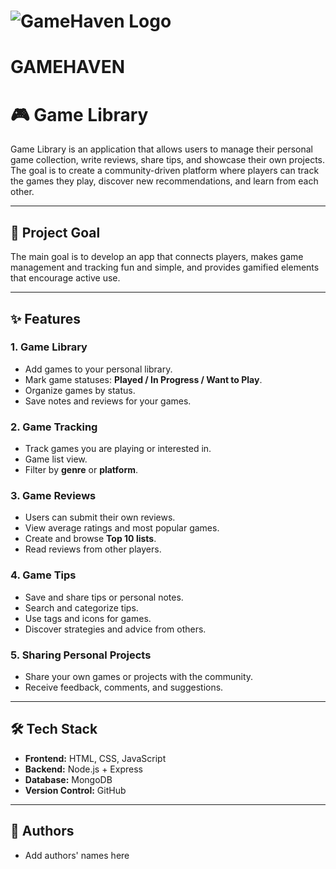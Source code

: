 # ![GameHaven Logo](img./logo.png)

# **GAMEHAVEN**

# 🎮 Game Library

Game Library is an application that allows users to manage their personal game collection, write reviews, share tips, and showcase their own projects. The goal is to create a community-driven platform where players can track the games they play, discover new recommendations, and learn from each other.

---

## 🚀 Project Goal

The main goal is to develop an app that connects players, makes game management and tracking fun and simple, and provides gamified elements that encourage active use.

---

## ✨ Features

### 1. Game Library
- Add games to your personal library.
- Mark game statuses: **Played / In Progress / Want to Play**.
- Organize games by status.
- Save notes and reviews for your games.

### 2. Game Tracking
- Track games you are playing or interested in.
- Game list view.
- Filter by **genre** or **platform**.

### 3. Game Reviews
- Users can submit their own reviews.
- View average ratings and most popular games.
- Create and browse **Top 10 lists**.
- Read reviews from other players.

### 4. Game Tips
- Save and share tips or personal notes.
- Search and categorize tips.
- Use tags and icons for games.
- Discover strategies and advice from others.

### 5. Sharing Personal Projects
- Share your own games or projects with the community.
- Receive feedback, comments, and suggestions.

---

## 🛠️ Tech Stack

- **Frontend:** HTML, CSS, JavaScript  
- **Backend:** Node.js + Express  
- **Database:** MongoDB  
- **Version Control:** GitHub  

---

## 📌 Authors

- Add authors' names here
